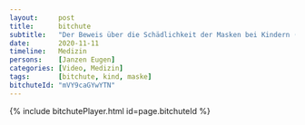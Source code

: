 ```yaml
---
layout:     post
title:      bitchute
subtitle:   "Der Beweis über die Schädlichkeit der Masken bei Kindern (Eugen Janzen)"
date:       2020-11-11
timeline:   Medizin
persons:    [Janzen Eugen]
categories: [Video, Medizin]
tags:       [bitchute, kind, maske]
bitchuteId: "mVY9caGYwYTN"
---
```


{% include bitchutePlayer.html id=page.bitchuteId %}
